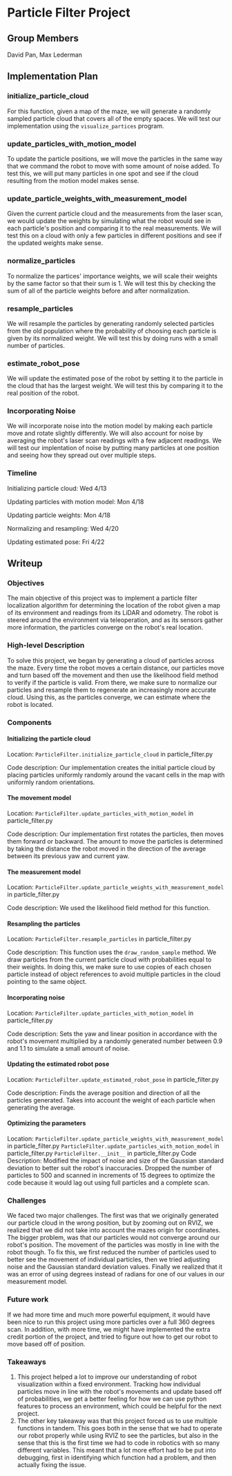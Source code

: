 # Particle Filter Project

## Group Members

David Pan, Max Lederman

## Implementation Plan

### initialize_particle_cloud

For this function, given a map of the maze, we will generate a randomly
sampled particle cloud that covers all of the empty spaces. We will test
our implementation using the `visualize_partices` program.

### update_particles_with_motion_model

To update the particle positions, we will move the particles in the same way
that we command the robot to move with some amount of noise added. To test
this, we will put many particles in one spot and see if the cloud resulting
from the motion model makes sense. 

### update_particle_weights_with_measurement_model

Given the current particle cloud and the measurements from the laser scan,
we would update the weights by simulating what the robot would see in each
particle's position and comparing it to the real measurements. We will test
this on a cloud with only a few particles in different positions and see if
the updated weights make sense.

### normalize_particles

To normalize the partices' importance weights, we will scale their weights
by the same factor so that their sum is 1. We will test this by checking the
sum of all of the particle weights before and after normalization.

### resample_particles

We will resample the particles by generating randomly selected particles from
the old population where the probability of choosing each particle is given
by its normalized weight. We will test this by doing runs with a small
number of particles.

### estimate_robot_pose

We will update the estimated pose of the robot by setting it to the particle
in the cloud that has the largest weight. We will test this by comparing it
to the real position of the robot.

### Incorporating Noise

We will incorporate noise into the motion model by making each particle move
and rotate slightly differently. We will also account for noise by averaging
the robot's laser scan readings with a few adjacent readings. We will
test our implentation of noise by putting many particles at one position and
seeing how they spread out over multiple steps.

### Timeline

Initializing particle cloud: Wed 4/13

Updating particles with motion model: Mon 4/18

Updating particle weights: Mon 4/18

Normalizing and resampling: Wed 4/20

Updating estimated pose: Fri 4/22

## Writeup

### Objectives

The main objective of this project was to implement a particle filter 
localization algorithm for determining the location of the robot given a map
of its environment and readings from its LiDAR and odometry. The robot is
steered around the environment via teleoperation, and as its sensors gather
more information, the particles converge on the robot's real location.

### High-level Description

To solve this project, we began by generating a cloud of particles across 
the maze. Every time the robot moves a certain distance, our particles move 
and turn based off the movement and then use the likelihood field method
to verify if the particle is valid. From there, we make sure to normalize 
our particles and resample them to regenerate an increasingly more accurate
cloud. Using this, as the particles converge, we can estimate where the robot
is located.


### Components

#### Initializing the particle cloud

Location: `ParticleFilter.initialize_particle_cloud` in particle_filter.py

Code description: Our implementation creates the initial particle cloud by
placing particles uniformly randomly around the vacant cells in the map with
uniformly random orientations.

#### The movement model

Location: `ParticleFilter.update_particles_with_motion_model` in particle_filter.py

Code description: Our implementation first rotates the particles, then moves
them forward or backward. The amount to move the particles is determined by
taking the distance the robot moved in the direction of the average between
its previous yaw and current yaw.

#### The measurement model

Location: `ParticleFilter.update_particle_weights_with_measurement_model` in particle_filter.py

Code description: We used the likelihood field method for this function.

#### Resampling the particles

Location: `ParticleFilter.resample_particles` in particle_filter.py

Code description: This function uses the `draw_random_sample` method. We draw
particles from the current particle cloud with probabilities equal to their
weights. In doing this, we make sure to use copies of each chosen particle 
instead of object references to avoid multiple particles in the cloud
pointing to the same object.

#### Incorporating noise

Location: `ParticleFilter.update_particles_with_motion_model` in particle_filter.py

Code description: Sets the yaw and linear position in accordance with the robot's 
movement multiplied by a randomly generated number between 0.9 and 1.1 to simulate 
a small amount of noise.

#### Updating the estimated robot pose

Location: `ParticleFilter.update_estimated_robot_pose` in particle_filter.py

Code description: Finds the average position and direction of all the particles 
generated. Takes into account the weight of each particle when generating the average.

#### Optimizing the parameters

Location: `ParticleFilter.update_particle_weights_with_measurement_model` in particle_filter.py
          `ParticleFilter.update_particles_with_motion_model` in particle_filter.py
          `ParticleFilter.__init__` in particle_filter.py
Code Description: Modified the impact of noise and size of the Gaussian standard
deviation to better suit the robot's inaccuracies. Dropped the number of particles
to 500 and scanned in increments of 15 degrees to optimize the code because it would lag
out using full particles and a complete scan. 

### Challenges
We faced two major challenges. The first was that we originally generated
our particle cloud in the wrong position, but by zooming out on RVIZ, we 
realized that we did not take into account the mazes origin for 
coordinates. The bigger problem, was that our particles would not converge 
around our robot's position. The movement of the particles was mostly in 
line with the robot though. To fix this, we first reduced the number of 
particles used to better see the movement of individual particles, then 
we tried adjusting noise and the Gaussian standard deviation values. Finally we 
realized that it was an error of using degrees instead of radians for
one of our values in our measurement model.

### Future work
If we had more time and much more powerful equipment, it would have been 
nice to run this project using more particles over a full 360 degrees
scan. In addition, with more time, we might have implemented the 
extra credit portion of the project, and tried to figure out how to get
our robot to move based off of position.

### Takeaways
1. This project helped a lot to improve our understanding of robot 
visualization within a fixed environment. Tracking how individual
particles move in line with the robot's movements and update based 
off of probabilities, we get a better feeling for how we can use 
python features to process an environment, which could be helpful
for the next project.
2. The other key takeaway was that this project forced us to use 
multiple functions in tandem. This goes both in the sense that we 
had to  operate our robot properly while using RVIZ to see the particles,
but also in the sense that this is the first time we had to code in 
robotics with so many different variables. This meant that a lot
more effort had to be put into debugging, first in identifying which function
had a problem, and then actually fixing the issue. 
